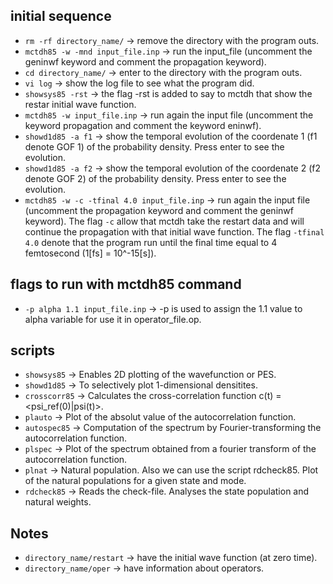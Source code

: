 ## initial sequence

* ```rm -rf directory_name/```						->	remove the directory with the program outs.
* ```mctdh85 -w -mnd input_file.inp```				->	run the input_file (uncomment the geninwf keyword and comment the propagation keyword).
* ```cd directory_name/```							->	enter to the directory with the program outs.
* ```vi log```										->	show the log file to see what the program did.
* ```showsys85 -rst```								->	the flag -rst is added to say to mctdh that show the restar initial wave function.
* ```mctdh85 -w input_file.inp```					->	run again the input file (uncomment the keyword propagation and comment the keyword eninwf).
* ```showd1d85 -a f1```								->	show the temporal evolution of the coordenate 1 (f1 denote GOF 1) of the probability density. Press enter to see the evolution.
* ```showd1d85 -a f2```								->	show the temporal evolution of the coordenate 2 (f2 denote GOF 2) of the probability density. Press enter to see the evolution.
* ```mctdh85 -w -c -tfinal 4.0 input_file.inp```	->	run again the input file (uncomment the propagation keyword and comment the geninwf keyword). The flag ```-c``` allow that mctdh take the restart data and will continue the propagation with that initial wave function. The flag ```-tfinal 4.0``` denote that the program run until the final time equal to 4 femtosecond (1[fs] = 10^-15[s]).

## flags to run with mctdh85 command

* ```-p alpha 1.1 input_file.inp```	-> -p is used to assign the 1.1 value to alpha variable for use it in operator_file.op.

## scripts

* ```showsys85```	->	Enables 2D plotting of the wavefunction or PES.
* ```showd1d85```	->	To selectively plot 1-dimensional densitites.
* ```crosscorr85```	->	Calculates the cross-correlation function c(t) = <psi_ref(0)|psi(t)>.
* ```plauto```		->	Plot of the absolut value of the autocorrelation function.
* ```autospec85```	->	Computation of the spectrum by Fourier-transforming the autocorrelation function.
* ```plspec```		->	Plot of the spectrum obtained from a fourier transform of the autocorrelation function.
* ```plnat```		->	Natural population. Also we can use the script rdcheck85. Plot of the natural populations for a given state and mode.
* ```rdcheck85```	->	Reads the check-file. Analyses the state population and natural weights.


## Notes

* ```directory_name/restart```	->	have the initial wave function (at zero time).
* ```directory_name/oper```		->	have information about operators.
